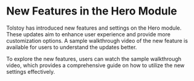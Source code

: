 # New Features in the Hero Module

Tolstoy has introduced new features and settings on the Hero module. These updates aim to enhance user experience and provide more customization options. A sample walkthrough video of the new feature is available for users to understand the updates better.

To explore the new features, users can watch the sample walkthrough video, which provides a comprehensive guide on how to utilize the new settings effectively.